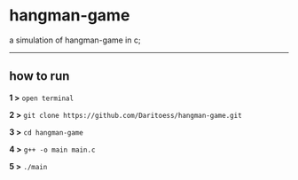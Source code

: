 # hangman-game
a simulation of hangman-game in c;

---
## how to run 
**1 >** `open terminal`

**2 >** `git clone https://github.com/Daritoess/hangman-game.git`

**3 >** `cd hangman-game`

**4 >** `g++ -o main main.c`

**5 >** `./main`
